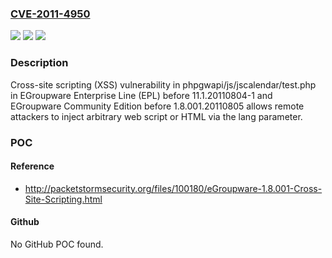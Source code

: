 ### [CVE-2011-4950](https://cve.mitre.org/cgi-bin/cvename.cgi?name=CVE-2011-4950)
![](https://img.shields.io/static/v1?label=Product&message=n%2Fa&color=blue)
![](https://img.shields.io/static/v1?label=Version&message=n%2Fa&color=blue)
![](https://img.shields.io/static/v1?label=Vulnerability&message=n%2Fa&color=brighgreen)

### Description

Cross-site scripting (XSS) vulnerability in phpgwapi/js/jscalendar/test.php in EGroupware Enterprise Line (EPL) before 11.1.20110804-1 and EGroupware Community Edition before 1.8.001.20110805 allows remote attackers to inject arbitrary web script or HTML via the lang parameter.

### POC

#### Reference
- http://packetstormsecurity.org/files/100180/eGroupware-1.8.001-Cross-Site-Scripting.html

#### Github
No GitHub POC found.


